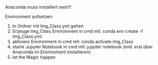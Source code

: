 Anaconda muss installiert sein!!!

Environment aufsetzen:

1. In Ordner mit Img_Class.yml gehen
2. Erzeuge Img_Class Environment in cmd mit: conda env create -f Img_Class.yml
3. aktiviere Environment in cmd mit: conda activate Img_Class
4. starte Jupyter Notebook in cmd mit: jupyter notebook (evtl. erst über Anaconda im Environment installieren)
5. let the Magic happen

